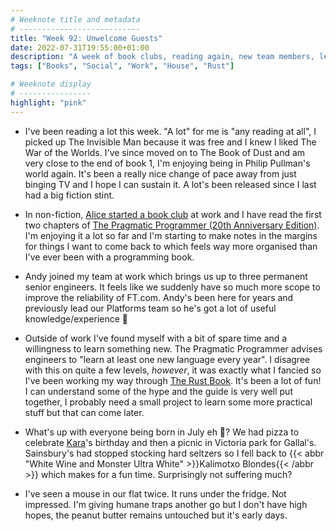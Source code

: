 ```yaml
---
# Weeknote title and metadata
# ---------------------------
title: "Week 92: Unwelcome Guests"
date: 2022-07-31T19:55:00+01:00
description: "A week of book clubs, reading again, new team members, learning to code, summer birthdays, Kalimotxo Blondes, and a new housemate"
tags: ["Books", "Social", "Work", "House", "Rust"]

# Weeknote display
# ----------------
highlight: "pink"
---
```


  * I've been reading a lot this week. "A lot" for me is "any reading at all", I picked up The Invisible Man because it was free and I knew I liked The War of the Worlds. I've since moved on to The Book of Dust and am very close to the end of book 1, I'm enjoying being in Philip Pullman's world again. It's been a really nice change of pace away from just binging TV and I hope I can sustain it. A lot's been released since I last had a big fiction stint.

  * In non-fiction, [Alice started a book club](https://alicebartlett.co.uk/blog/weaknotes-203) at work and I have read the first two chapters of [The Pragmatic Programmer (20th Anniversary Edition)](https://pragprog.com/titles/tpp20/the-pragmatic-programmer-20th-anniversary-edition/). I'm enjoying it a lot so far and I'm starting to make notes in the margins for things I want to come back to which feels way more organised than I've ever been with a programming book.

  * Andy joined my team at work which brings us up to three permanent senior engineers. It feels like we suddenly have so much more scope to improve the reliability of FT.com. Andy's been here for years and previously lead our Platforms team so he's got a lot of useful knowledge/experience :muscle:

  * Outside of work I've found myself with a bit of spare time and a willingness to learn something new. The Pragmatic Programmer advises engineers to "learn at least one new language every year". I disagree with this on quite a few levels, _however_, it was exactly what I fancied so I've been working my way through [The Rust Book](https://doc.rust-lang.org/book/). It's been a lot of fun! I can understand some of the hype and the guide is very well put together, I probably need a small project to learn some more practical stuff but that can come later.

  * What's up with everyone being born in July eh :eyes:? We had pizza to celebrate [Kara](https://ghost.computer/)'s birthday and then a picnic in Victoria park for Gallal's. Sainsbury's had stopped stocking hard seltzers so I fell back to {{< abbr "White Wine and Monster Ultra White" >}}Kalimotxo Blondes{{< /abbr >}} which makes for a fun time. Surprisingly not suffering much?

  * I've seen a mouse in our flat twice. It runs under the fridge. Not impressed. I'm giving humane traps another go but I don't have high hopes, the peanut butter remains untouched but it's early days.

